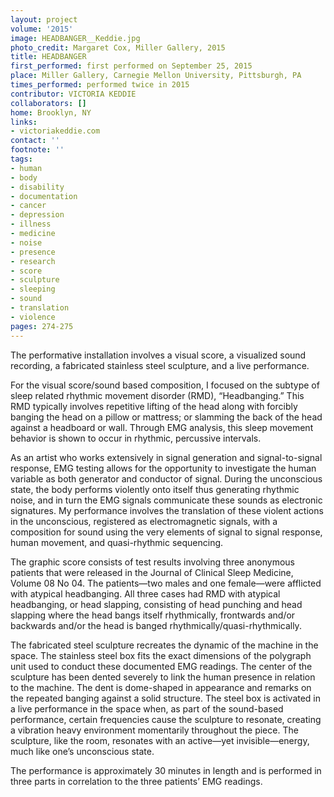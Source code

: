 ```yaml
---
layout: project
volume: '2015'
image: HEADBANGER__Keddie.jpg
photo_credit: Margaret Cox, Miller Gallery, 2015
title: HEADBANGER
first_performed: first performed on September 25, 2015
place: Miller Gallery, Carnegie Mellon University, Pittsburgh, PA
times_performed: performed twice in 2015
contributor: VICTORIA KEDDIE
collaborators: []
home: Brooklyn, NY
links:
- victoriakeddie.com
contact: ''
footnote: ''
tags:
- human
- body
- disability
- documentation
- cancer
- depression
- illness
- medicine
- noise
- presence
- research
- score
- sculpture
- sleeping
- sound
- translation
- violence
pages: 274-275
---
```


The performative installation involves a visual score, a visualized sound recording, a fabricated stainless steel sculpture, and a live performance.

For the visual score/sound based composition, I focused on the subtype of sleep related rhythmic movement disorder (RMD), “Headbanging.” This RMD typically involves repetitive lifting of the head along with forcibly banging the head on a pillow or mattress; or slamming the back of the head against a headboard or wall. Through EMG analysis, this sleep movement behavior is shown to occur in rhythmic, percussive intervals.

As an artist who works extensively in signal generation and signal-to-signal response, EMG testing allows for the opportunity to investigate the human variable as both generator and conductor of signal. During the unconscious state, the body performs violently onto itself thus generating rhythmic noise, and in turn the EMG signals communicate these sounds as electronic signatures. My performance involves the translation of these violent actions in the unconscious, registered as electromagnetic signals, with a composition for sound using the very elements of signal to signal response, human movement, and quasi-rhythmic sequencing.

The graphic score consists of test results involving three anonymous patients that were released in the Journal of Clinical Sleep Medicine, Volume 08 No 04. The patients—two males and one female—were afflicted with atypical headbanging. All three cases had RMD with atypical headbanging, or head slapping, consisting of head punching and head slapping where the head bangs itself rhythmically, frontwards and/or backwards and/or the head is banged rhythmically/quasi-rhythmically.

The fabricated steel sculpture recreates the dynamic of the machine in the space. The stainless steel box fits the exact dimensions of the polygraph unit used to conduct these documented EMG readings. The center of the sculpture has been dented severely to link the human presence in relation to the machine. The dent is dome-shaped in appearance and remarks on the repeated banging against a solid structure. The steel box is activated in a live performance in the space when, as part of the sound-based performance, certain frequencies cause the sculpture to resonate, creating a vibration heavy environment momentarily throughout the piece. The sculpture, like the room, resonates with an active—yet invisible—energy, much like one’s unconscious state.

The performance is approximately 30 minutes in length and is performed in three parts in correlation to the three patients’ EMG readings.
